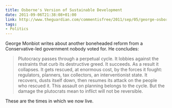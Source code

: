 ```yaml
---
title: Osborne's Version of Sustainable Development
date: 2011-09-06T21:38:08+01:00
link: http://www.theguardian.com/commentisfree/2011/sep/05/george-osborne-motorway-sustainable-development
tags:
- Politics
---
```

George Monbiot writes about another boneheaded reform from a Conservative-led government nobody voted for. He concludes:

> Plutocracy passes through a perpetual cycle. It lobbies against the restraints that curb its destructive greed. It succeeds. As a result it collapses. It gets rescued, at enormous cost, by the forces it fought: regulators, planners, tax collectors, an interventionist state. It recovers, dusts itself down, then resumes its attack on the people who rescued it. This assault on planning belongs to the cycle. But the damage the plutocrats mean to inflict will not be reversible.

These are the times in which we now live.
